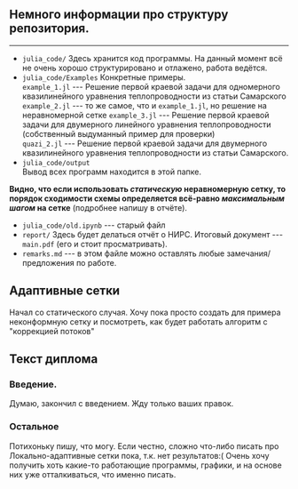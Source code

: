 ## Немного информации про структуру репозитория.

---

- `julia_code/`
Здесь хранится код программы. На данный момент всё не очень хорошо структурировано и отлажено, работа ведётся.
- `julia_code/Examples`
Конкретные примеры.  
`example_1.jl` --- Решение первой краевой задачи для одномерного квазилинейного уравнения теплопроводности из статьи Самарского  
`example_2.jl` --- то же самое, что и `example_1.jl`, но решение на неравномерной сетке
`example_3.jl` --- Решение первой краевой задачи для двумерного линейного уравнения теплопроводности (собственный выдуманный пример для проверки)  
`quazi_2.jl` --- Решение первой краевой задачи для двумерного квазилинейного уравнения теплопроводности из статьи Самарского.
- `julia_code/output`  
Вывод всех программ находится в этой папке.


**Видно, что если использовать _статическую_ неравномерную сетку, то порядок сходимости схемы определяется всё-равно _максимальным шагом_ на сетке** (подробнее напишу в отчёте).
- `julia_code/old.ipynb` --- старый файл
- `report/`
Здесь будет делаться отчёт о НИРС. Итоговый документ --- `main.pdf` (его и стоит просматривать).  
- `remarks.md` --- в этом файле можно оставлять любые замечания/предложения по работе.


## Адаптивные сетки
Начал со статического случая. Хочу пока просто создать для примера неконформную сетку и посмотреть, как будет работать алгоритм с "коррекцией потоков"


## Текст диплома
### Введение.
Думаю, закончил с введением. Жду только ваших правок.

### Остальное
Потихоньку пишу, что могу. Если честно, сложно что-либо писать про Локально-адаптивные сетки пока, т.к. нет результатов:( 
Очень хочу получить хоть какие-то работающие программы, графики, и на основе них уже отталкиваться, что именно писать.
